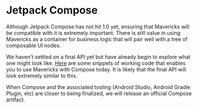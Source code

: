 # Jetpack Compose

Although Jetpack Compose has not hit 1.0 yet, ensuring that Mavericks will be compatible with it is extremely important. There is still value in using Mavericks as a container for business logic that will pair well with a tree of composable UI nodes.

We haven't settled on a final API yet but have already begin to explore what one might look like. [Here](https://gist.github.com/gpeal/5bed618a843d4d71bb1518fa8317c5df) are some snippets of working code that enables you to use Mavericks with Compose today. It is likely that the final API will look extremely similar to this.

When Compose and the associated tooling (Android Studio, Android Gradle Plugin, etc) are closer to being finalized, we will release an official Compose artifact.